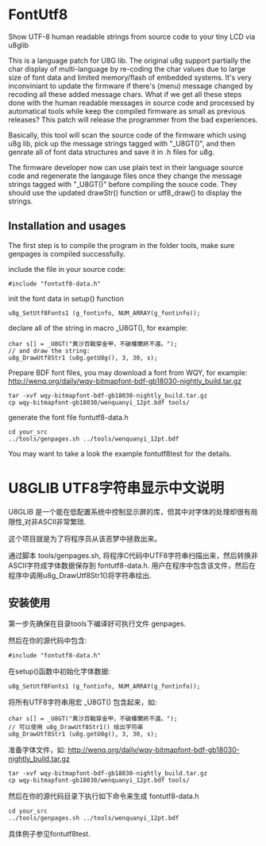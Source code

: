 FontUtf8
========

Show UTF-8 human readable strings from source code to your tiny LCD via u8glib

This is a language patch for U8G lib.
The original u8g support partially the char display of multi-language by re-coding the char values due to large size of font data and limited memory/flash of embedded systems.
It's very inconviniant to update the firmware if there's (menu) message changed by recoding all these added message chars.
What if we get all these steps done with the human readable messages in source code and processed by automatical tools while keep the compiled firmware as small as previous releases?
This patch will release the programmer from the bad experiences.

Basically, this tool will scan the source code of the firmware which using u8g lib, pick up the message strings tagged with "_U8GT()",
and then genrate all of font data structures and save it in .h files for u8g.

The firmware developer now can use plain text in their language source code and regenerate the langauge files once they change the message strings tagged with "_U8GT()" before compiling the souce code.
They should use the updated drawStr() function or utf8_draw() to display the strings.


Installation and usages
-----------------------

The first step is to compile the program in the folder tools, make sure genpages is compiled successfully.

include the file in your source code:

    #include "fontutf8-data.h"

init the font data in setup() function

    u8g_SetUtf8Fonts1 (g_fontinfo, NUM_ARRAY(g_fontinfo));

declare all of the string in macro _U8GT(), for example:

    char s[] = _U8GT("黄沙百戰穿金甲，不破樓蘭終不還。");
    // and draw the string:
    u8g_DrawUtf8Str1 (u8g.getU8g(), 3, 30, s);

Prepare BDF font files, you may download a font from WQY, for example: http://wenq.org/daily/wqy-bitmapfont-bdf-gb18030-nightly_build.tar.gz

    tar -xvf wqy-bitmapfont-bdf-gb18030-nightly_build.tar.gz
    cp wqy-bitmapfont-gb18030/wenquanyi_12pt.bdf tools/

generate the font file fontutf8-data.h

    cd your_src
    ../tools/genpages.sh ../tools/wenquanyi_12pt.bdf

You may want to take a look the example fontutf8test for the details.



U8GLIB UTF8字符串显示中文说明
=============================

U8GLIB 是一个能在低配置系统中控制显示屏的库，但其中对字体的处理却很有局限性,对非ASCII非常繁琐.

这个项目就是为了将程序员从该恶梦中拯救出来。

通过脚本 tools/genpages.sh, 将程序C代码中UTF8字符串扫描出来，然后转换非ASCII字符成字体数据保存到 fontutf8-data.h. 用户在程序中包含该文件，然后在程序中调用u8g_DrawUtf8Str1()将字符串绘出.

安装使用
--------

第一步先确保在目录tools下编译好可执行文件 genpages.

然后在你的源代码中包含:

    #include "fontutf8-data.h"

在setup()函数中初始化字体数据:

    u8g_SetUtf8Fonts1 (g_fontinfo, NUM_ARRAY(g_fontinfo));

将所有UTF8字符串用宏 _U8GT() 包含起来，如:

    char s[] = _U8GT("黄沙百戰穿金甲，不破樓蘭終不還。");
    // 可以使用 u8g_DrawUtf8Str1() 绘出字符串
    u8g_DrawUtf8Str1 (u8g.getU8g(), 3, 30, s);


准备字体文件，如: http://wenq.org/daily/wqy-bitmapfont-bdf-gb18030-nightly_build.tar.gz

    tar -xvf wqy-bitmapfont-bdf-gb18030-nightly_build.tar.gz
    cp wqy-bitmapfont-gb18030/wenquanyi_12pt.bdf tools/

然后在你的源代码目录下执行如下命令来生成 fontutf8-data.h

    cd your_src
    ../tools/genpages.sh ../tools/wenquanyi_12pt.bdf

具体例子参见fontutf8test.
